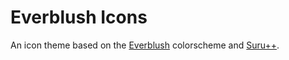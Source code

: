 # Everblush Icons
An icon theme based on the [Everblush](https://everblush.github.io/) colorscheme and [Suru++](https://github.com/gusbemacbe/suru-plus/).
